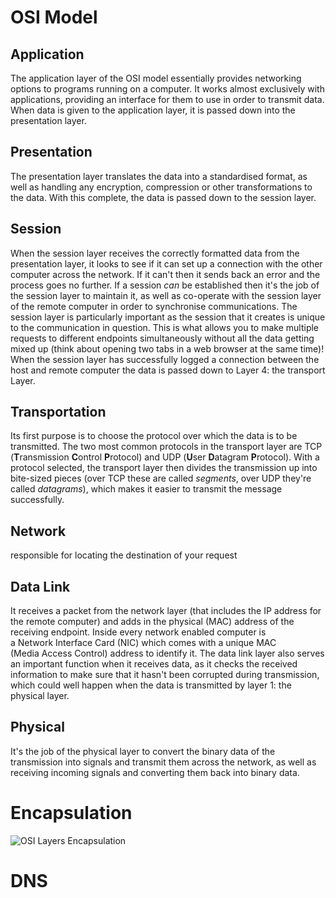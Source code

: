 # OSI Model
## Application
The application layer of the OSI model essentially provides networking options to programs running on a computer. It works almost exclusively with applications, providing an interface for them to use in order to transmit data. When data is given to the application layer, it is passed down into the presentation layer.
## Presentation
The presentation layer translates the data into a standardised format, as well as handling any encryption, compression or other transformations to the data. With this complete, the data is passed down to the session layer.
## Session
When the session layer receives the correctly formatted data from the presentation layer, it looks to see if it can set up a connection with the other computer across the network. If it can't then it sends back an error and the process goes no further. If a session _can_ be established then it's the job of the session layer to maintain it, as well as co-operate with the session layer of the remote computer in order to synchronise communications. The session layer is particularly important as the session that it creates is unique to the communication in question. This is what allows you to make multiple requests to different endpoints simultaneously without all the data getting mixed up (think about opening two tabs in a web browser at the same time)! When the session layer has successfully logged a connection between the host and remote computer the data is passed down to Layer 4: the transport Layer.
## Transportation
Its first purpose is to choose the protocol over which the data is to be transmitted. The two most common protocols in the transport layer are TCP (**T**ransmission **C**ontrol **P**rotocol) and UDP (**U**ser **D**atagram **P**rotocol). With a protocol selected, the transport layer then divides the transmission up into bite-sized pieces (over TCP these are called _segments_, over UDP they're called _datagrams_), which makes it easier to transmit the message successfully.
## Network
responsible for locating the destination of your request
## Data Link
It receives a packet from the network layer (that includes the IP address for the remote computer) and adds in the physical (MAC) address of the receiving endpoint. Inside every network enabled computer is a Network Interface Card (NIC) which comes with a unique MAC (Media Access Control) address to identify it. The data link layer also serves an important function when it receives data, as it checks the received information to make sure that it hasn't been corrupted during transmission, which could well happen when the data is transmitted by layer 1: the physical layer.
## Physical
It's the job of the physical layer to convert the binary data of the transmission into signals and transmit them across the network, as well as receiving incoming signals and converting them back into binary data.

# Encapsulation
![OSI Layers Encapsulation](OSI_layers.png)

# DNS
